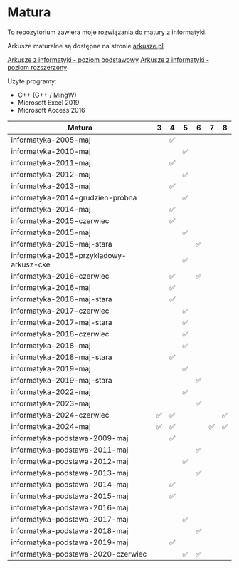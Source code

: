 # Matura

To repozytorium zawiera moje rozwiązania do matury z informatyki.

Arkusze maturalne są dostępne na stronie [arkusze.pl](https://arkusze.pl)

[Arkusze z informatyki - poziom podstawowy](https://arkusze.pl/informatyka-matura-poziom-podstawowy/)
[Arkusze z informatyki - poziom rozszerzony](https://arkusze.pl/informatyka-matura-poziom-rozszerzony/)

Użyte programy:

- C++ (G++ / MingW)
- Microsoft Excel 2019
- Microsoft Access 2016

| Matura                                  | 3  | 4  | 5  | 6  | 7  | 8  |
| --------------------------------------- | -- | -- | -- | -- | -- | -- |
| informatyka-2005-maj                    |    | ✅ |    |    |    |    |
| informatyka-2010-maj                    |    |    | ✅ |    |    |    |
| informatyka-2011-maj                    |    | ✅ |    |    |    |    |
| informatyka-2012-maj                    |    |    | ✅ |    |    |    |
| informatyka-2013-maj                    |    | ✅ |    |    |    |    |
| informatyka-2014-grudzien-probna        |    |    | ✅ |    |    |    |
| informatyka-2014-maj                    |    | ✅ |    |    |    |    |
| informatyka-2015-czerwiec               |    | ✅ |    |    |    |    |
| informatyka-2015-maj                    |    |    | ✅ |    |    |    |
| informatyka-2015-maj-stara              |    |    |    | ✅ |    |    |
| informatyka-2015-przykladowy-arkusz-cke |    |    | ✅ |    |    |    |
| informatyka-2016-czerwiec               |    | ✅ |    | ✅ |    |    |
| informatyka-2016-maj                    |    | ✅ |    |    |    |    |
| informatyka-2016-maj-stara              |    | ✅ |    |    |    |    |
| informatyka-2017-czerwiec               |    |    | ✅ |    |    |    |
| informatyka-2017-maj-stara              |    |    | ✅ |    |    |    |
| informatyka-2018-czerwiec               |    |    | ✅ |    |    |    |
| informatyka-2018-maj                    |    |    | ✅ |    |    |    |
| informatyka-2018-maj-stara              |    | ✅ |    |    |    |    |
| informatyka-2019-maj                    |    |    | ✅ |    |    |    |
| informatyka-2019-maj-stara              |    |    |    | ✅ |    |    |
| informatyka-2022-maj                    |    |    | ✅ |    |    |    |
| informatyka-2023-maj                    |    |    |    | ✅ |    |    |
| informatyka-2024-czerwiec               | ✅ | ✅ |    |    |    | ✅ |
| informatyka-2024-maj                    | ✅ | ✅ |    |    | ✅ | ✅ |
| informatyka-podstawa-2009-maj           |    | ✅ |    |    |    |    |
| informatyka-podstawa-2011-maj           |    |    |    | ✅ |    |    |
| informatyka-podstawa-2012-maj           |    |    | ✅ |    |    |    |
| informatyka-podstawa-2013-maj           |    |    |    | ✅ |    |    |
| informatyka-podstawa-2014-maj           |    | ✅ |    |    |    |    |
| informatyka-podstawa-2015-maj           |    | ✅ |    |    |    |    |
| informatyka-podstawa-2016-maj           |    |    |    |    |    |    |
| informatyka-podstawa-2017-maj           |    |    | ✅ |    |    |    |
| informatyka-podstawa-2018-maj           |    |    |    | ✅ |    |    |
| informatyka-podstawa-2019-maj           |    | ✅ |    |    |    |    |
| informatyka-podstawa-2020-czerwiec      |    |    | ✅ | ✅ |    |    |
